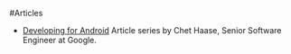 #Articles 

* [Developing for Android](https://medium.com/google-developers/developing-for-android-introduction-5345b451567c) Article series by Chet Haase, Senior Software Engineer at Google. 